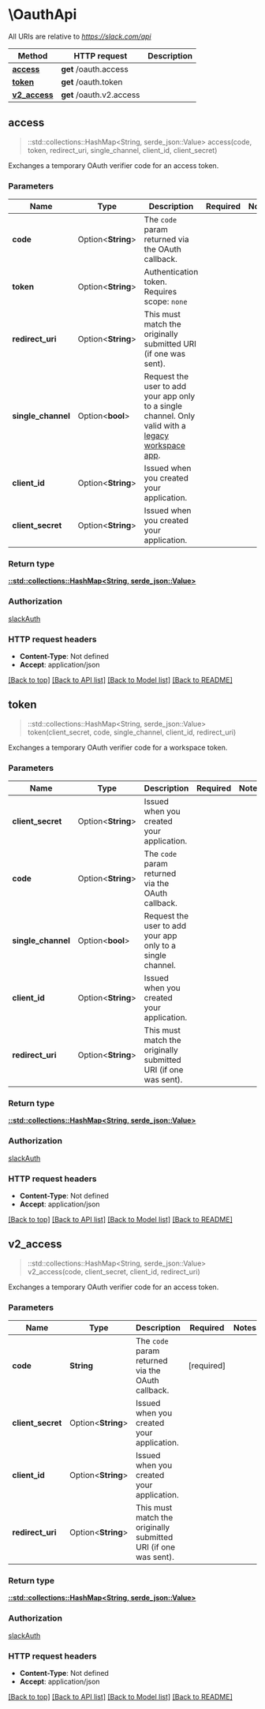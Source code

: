 # \OauthApi

All URIs are relative to *https://slack.com/api*

Method | HTTP request | Description
------------- | ------------- | -------------
[**access**](OauthApi.md#access) | **get** /oauth.access | 
[**token**](OauthApi.md#token) | **get** /oauth.token | 
[**v2_access**](OauthApi.md#v2_access) | **get** /oauth.v2.access | 



## access

> ::std::collections::HashMap<String, serde_json::Value> access(code, token, redirect_uri, single_channel, client_id, client_secret)


Exchanges a temporary OAuth verifier code for an access token.

### Parameters


Name | Type | Description  | Required | Notes
------------- | ------------- | ------------- | ------------- | -------------
**code** | Option<**String**> | The `code` param returned via the OAuth callback. |  |
**token** | Option<**String**> | Authentication token. Requires scope: `none` |  |
**redirect_uri** | Option<**String**> | This must match the originally submitted URI (if one was sent). |  |
**single_channel** | Option<**bool**> | Request the user to add your app only to a single channel. Only valid with a [legacy workspace app](https://api.slack.com/legacy-workspace-apps). |  |
**client_id** | Option<**String**> | Issued when you created your application. |  |
**client_secret** | Option<**String**> | Issued when you created your application. |  |

### Return type

[**::std::collections::HashMap<String, serde_json::Value>**](serde_json::Value.md)

### Authorization

[slackAuth](../README.md#slackAuth)

### HTTP request headers

- **Content-Type**: Not defined
- **Accept**: application/json

[[Back to top]](#) [[Back to API list]](../README.md#documentation-for-api-endpoints) [[Back to Model list]](../README.md#documentation-for-models) [[Back to README]](../README.md)


## token

> ::std::collections::HashMap<String, serde_json::Value> token(client_secret, code, single_channel, client_id, redirect_uri)


Exchanges a temporary OAuth verifier code for a workspace token.

### Parameters


Name | Type | Description  | Required | Notes
------------- | ------------- | ------------- | ------------- | -------------
**client_secret** | Option<**String**> | Issued when you created your application. |  |
**code** | Option<**String**> | The `code` param returned via the OAuth callback. |  |
**single_channel** | Option<**bool**> | Request the user to add your app only to a single channel. |  |
**client_id** | Option<**String**> | Issued when you created your application. |  |
**redirect_uri** | Option<**String**> | This must match the originally submitted URI (if one was sent). |  |

### Return type

[**::std::collections::HashMap<String, serde_json::Value>**](serde_json::Value.md)

### Authorization

[slackAuth](../README.md#slackAuth)

### HTTP request headers

- **Content-Type**: Not defined
- **Accept**: application/json

[[Back to top]](#) [[Back to API list]](../README.md#documentation-for-api-endpoints) [[Back to Model list]](../README.md#documentation-for-models) [[Back to README]](../README.md)


## v2_access

> ::std::collections::HashMap<String, serde_json::Value> v2_access(code, client_secret, client_id, redirect_uri)


Exchanges a temporary OAuth verifier code for an access token.

### Parameters


Name | Type | Description  | Required | Notes
------------- | ------------- | ------------- | ------------- | -------------
**code** | **String** | The `code` param returned via the OAuth callback. | [required] |
**client_secret** | Option<**String**> | Issued when you created your application. |  |
**client_id** | Option<**String**> | Issued when you created your application. |  |
**redirect_uri** | Option<**String**> | This must match the originally submitted URI (if one was sent). |  |

### Return type

[**::std::collections::HashMap<String, serde_json::Value>**](serde_json::Value.md)

### Authorization

[slackAuth](../README.md#slackAuth)

### HTTP request headers

- **Content-Type**: Not defined
- **Accept**: application/json

[[Back to top]](#) [[Back to API list]](../README.md#documentation-for-api-endpoints) [[Back to Model list]](../README.md#documentation-for-models) [[Back to README]](../README.md)

